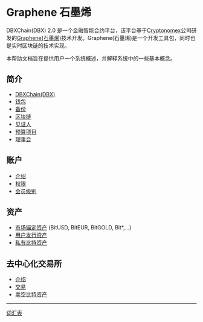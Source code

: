 # Graphene 石墨烯

DBXChain(DBX) 2.0 是一个金融智能合约平台，该平台基于[Cryptonomex](http://cryptonomex.com)公司研发的[Graphene(石墨烯)](https://github.com/cryptonomex/graphene)技术开发。Graphene(石墨烯)是一个开发工具包，同时也是实时区块链的技术实现。

本帮助文档旨在提供用户一个系统概述，并解释系统中的一些基本概念。

## 简介
 * [DBXChain(DBX)](introduction/bitshares.md)
 * [钱包](introduction/wallets.md)
 * [备份](introduction/backups.md)
 * [区块链](introduction/blockchain.md)
 * [见证人](introduction/witness.md)
 * [预算项目](introduction/workers.md)
 * [理事会](introduction/committee.md)

## 账户
 * [介绍](accounts/general.md)
 * [权限](accounts/permissions.md)
 * [会员级别](accounts/membership.md)

## 资产
 * [市场锚定资产](assets/mpa.md) (BitUSD, BitEUR, BitGOLD, Bit\*,...)
 * [用户发行资产](assets/uia.md)
 * [私有比特资产](assets/privbitassets.md)

## 去中心化交易所
 * [介绍](dex/introduction.md)
 * [交易](dex/trading.md)
 * [卖空比特资产](dex/shorting.md)

----------
[词汇表](glossary.md)
